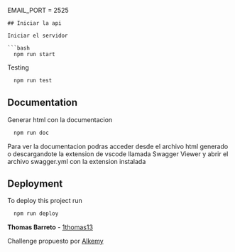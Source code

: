 EMAIL_PORT = 2525
```
## Iniciar la api

Iniciar el servidor

```bash
  npm run start
```

Testing

```bash
  npm run test
```


## Documentation

Generar html con la documentacion

```bash
  npm run doc
```

Para ver la documentacion podras acceder desde el archivo html generado o descargandote la extension de vscode llamada Swagger Viewer y abrir el archivo swagger.yml con la extension instalada


## Deployment

To deploy this project run

```bash
  npm run deploy
```

**Thomas Barreto** - [1thomas13](https://gitlab.com/1thomas13) 

Challenge propuesto por [Alkemy](https://www.alkemy.org/)
